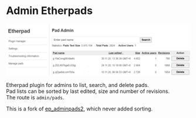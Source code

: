 # Admin Etherpads

![Screen shot](docs/img/preview.png)

Etherpad plugin for admins to list, search, and delete pads.  
Pad lists can be sorted by last edited, size and number of revisions.    
The route is `admin/pads`.

This is a fork of
[ep_adminpads2](https://github.com/ether/ep_adminpads2), which never added sorting.



